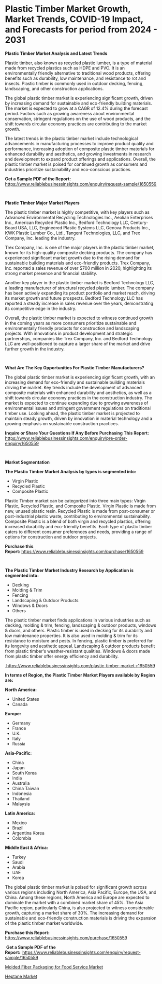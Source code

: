 <p><h1>Plastic Timber Market Growth, Market Trends, COVID-19 Impact, and Forecasts for period from 2024 - 2031</h1></p><p><strong>Plastic Timber Market Analysis and Latest Trends</strong></p>
<p><p>Plastic timber, also known as recycled plastic lumber, is a type of material made from recycled plastics such as HDPE and PVC. It is an environmentally friendly alternative to traditional wood products, offering benefits such as durability, low maintenance, and resistance to rot and insects. Plastic timber is commonly used in outdoor decking, fencing, landscaping, and other construction applications.</p><p>The global plastic timber market is experiencing significant growth, driven by increasing demand for sustainable and eco-friendly building materials. The market is expected to grow at a CAGR of 12.4% during the forecast period. Factors such as growing awareness about environmental conservation, stringent regulations on the use of wood products, and the shift towards circular economy practices are contributing to the market growth.</p><p>The latest trends in the plastic timber market include technological advancements in manufacturing processes to improve product quality and performance, increasing adoption of composite plastic timber materials for enhanced durability and aesthetics, and growing investments in research and development to expand product offerings and applications. Overall, the plastic timber market is poised for continued growth as consumers and industries prioritize sustainability and eco-conscious practices.</p></p>
<p><strong>Get a Sample PDF of the Report:&nbsp;</strong> <a href="https://www.reliablebusinessinsights.com/enquiry/request-sample/1650559">https://www.reliablebusinessinsights.com/enquiry/request-sample/1650559</a></p>
<p>&nbsp;</p>
<p><strong>Plastic Timber Major Market Players</strong></p>
<p><p>The plastic timber market is highly competitive, with key players such as Advanced Environmental Recycling Technologies Inc., Aeolian Enterprises Inc., American Recycled Plastic Inc., Bedford Technology LLC, Century-Board USA, LLC, Engineered Plastic Systems LLC, Genova Products Inc., KWK Plastic Lumber Co., Ltd., Tangent Technologies, LLC, and Trex Company, Inc. leading the industry.</p><p>Trex Company, Inc. is one of the major players in the plastic timber market, known for its high-quality composite decking products. The company has experienced significant market growth due to the rising demand for sustainable building materials and eco-friendly products. Trex Company, Inc. reported a sales revenue of over $700 million in 2020, highlighting its strong market presence and financial stability.</p><p>Another key player in the plastic timber market is Bedford Technology LLC, a leading manufacturer of structural recycled plastic lumber. The company has been actively expanding its product portfolio and market reach, driving its market growth and future prospects. Bedford Technology LLC has reported a steady increase in sales revenue over the years, demonstrating its competitive edge in the industry.</p><p>Overall, the plastic timber market is expected to witness continued growth in the coming years as more consumers prioritize sustainable and environmentally friendly products for construction and landscaping projects. With innovations in product development and strategic partnerships, companies like Trex Company, Inc. and Bedford Technology LLC are well-positioned to capture a larger share of the market and drive further growth in the industry.</p></p>
<p>&nbsp;</p>
<p><strong>What Are The Key Opportunities For Plastic Timber Manufacturers?</strong></p>
<p><p>The global plastic timber market is experiencing significant growth, with an increasing demand for eco-friendly and sustainable building materials driving the market. Key trends include the development of advanced composite materials with enhanced durability and aesthetics, as well as a shift towards circular economy practices in the construction industry. The market is expected to continue expanding due to growing awareness of environmental issues and stringent government regulations on traditional timber use. Looking ahead, the plastic timber market is projected to maintain steady growth, driven by innovation in material technology and a growing emphasis on sustainable construction practices.</p></p>
<p><strong>Inquire or Share Your Questions If Any Before Purchasing This Report:</strong> <a href="https://www.reliablebusinessinsights.com/enquiry/pre-order-enquiry/1650559">https://www.reliablebusinessinsights.com/enquiry/pre-order-enquiry/1650559</a></p>
<p>&nbsp;</p>
<p><strong>Market Segmentation</strong></p>
<p><strong>The Plastic Timber Market Analysis by types is segmented into:</strong></p>
<p><ul><li>Virgin Plastic</li><li>Recycled Plastic</li><li>Composite Plastic</li></ul></p>
<p><p>Plastic Timber market can be categorized into three main types: Virgin Plastic, Recycled Plastic, and Composite Plastic. Virgin Plastic is made from new, unused plastic resin. Recycled Plastic is made from post-consumer or post-industrial plastic waste, contributing to environmental sustainability. Composite Plastic is a blend of both virgin and recycled plastics, offering increased durability and eco-friendly benefits. Each type of plastic timber caters to different consumer preferences and needs, providing a range of options for construction and outdoor projects.</p></p>
<p><strong>Purchase this Report:&nbsp;</strong><a href="https://www.reliablebusinessinsights.com/purchase/1650559">https://www.reliablebusinessinsights.com/purchase/1650559</a></p>
<p>&nbsp;</p>
<p><strong>The Plastic Timber Market Industry Research by Application is segmented into:</strong></p>
<p><ul><li>Decking</li><li>Molding & Trim</li><li>Fencing</li><li>Landscaping & Outdoor Products</li><li>Windows & Doors</li><li>Others</li></ul></p>
<p><p>The plastic timber market finds applications in various industries such as decking, molding & trim, fencing, landscaping & outdoor products, windows & doors, and others. Plastic timber is used in decking for its durability and low maintenance properties. It is also used in molding & trim for its resistance to moisture and pests. In fencing, plastic timber is preferred for its longevity and aesthetic appeal. Landscaping & outdoor products benefit from plastic timber's weather-resistant qualities. Windows & doors made from plastic timber offer energy efficiency and durability.</p></p>
<p><a href="https://www.reliablebusinessinsights.com/plastic-timber-market-r1650559">&nbsp;https://www.reliablebusinessinsights.com/plastic-timber-market-r1650559</a></p>
<p><strong>In terms of Region, the Plastic Timber Market Players available by Region are:</strong></p>
<p>
    <p> <strong> North America: </strong>
        <ul>
            <li>United States</li>
            <li>Canada</li>
        </ul>
        </p> 
    <p> <strong> Europe: </strong>
        <ul>
            <li>Germany</li>
            <li>France</li>
            <li>U.K.</li>
            <li>Italy</li>
            <li>Russia</li>
        </ul>
        </p> 
    <p> <strong> Asia-Pacific: </strong>
        <ul>
            <li>China</li>
            <li>Japan</li>
            <li>South Korea</li>
            <li>India</li>
            <li>Australia</li>
            <li>China Taiwan</li>
            <li>Indonesia</li>
            <li>Thailand</li>
            <li>Malaysia</li>
        </ul>
        </p> 
    <p> <strong> Latin America: </strong>
        <ul>
            <li>Mexico</li>
            <li>Brazil</li>
            <li>Argentina Korea</li>
            <li>Colombia</li>
        </ul>
        </p> 
    <p> <strong> Middle East & Africa: </strong>
        <ul>
            <li>Turkey</li>
            <li>Saudi</li>
            <li>Arabia</li>
            <li>UAE</li>
            <li>Korea</li>
        </ul>
    </p>
    </p>
<p><p>The global plastic timber market is poised for significant growth across various regions including North America, Asia Pacific, Europe, the USA, and China. Among these regions, North America and Europe are expected to dominate the market with a combined market share of 45%. The Asia Pacific region, particularly China, is also projected to witness considerable growth, capturing a market share of 30%. The increasing demand for sustainable and eco-friendly construction materials is driving the expansion of the plastic timber market worldwide.</p></p>
<p><strong>Purchase this Report: </strong><a href="https://www.reliablebusinessinsights.com/purchase/1650559">https://www.reliablebusinessinsights.com/purchase/1650559</a></p>
<p>&nbsp;<strong>Get a Sample PDF of the Report:&nbsp;&nbsp;</strong><a href="https://www.reliablebusinessinsights.com/enquiry/request-sample/1650559">https://www.reliablebusinessinsights.com/enquiry/request-sample/1650559</a></p>
<p><strong></strong></p>
<p><p><a href="https://issuu.com/reportprime-2/docs/molded-fiber-packaging-for-food-service-market-siz">Molded Fiber Packaging for Food Service Market</a></p><p><a href="https://view.publitas.com/reportprime-1/insights-into-the-heptane-market-size-which-is-expanding-with-a-6-2-cagr-from-2024-2031/">Heptane Market</a></p></p>